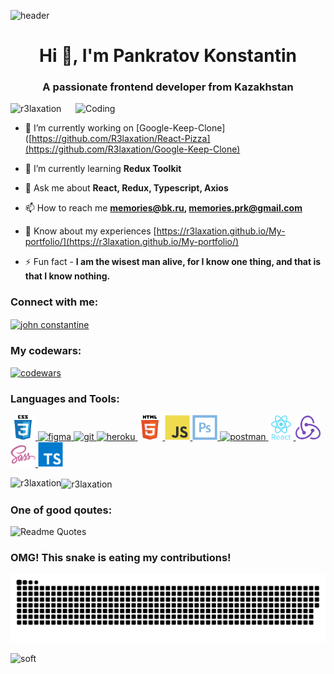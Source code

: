 ![header](https://capsule-render.vercel.app/api?type=waving&color=gradient&height=256&section=header&text=Hello%20World!&fontSize=75&animation=fadeIn&fontAlignY=38&desc=Welcome%20to%20my%20GitHub%20profile!%20Put%20stars,%20fork%20and%20contribute!&descAlignY=51&descAlign=62)

<h1 align="center">Hi 👋, I'm Pankratov Konstantin</h1>
<h3 align="center">A passionate frontend developer from Kazakhstan</h3>


<img align="right" alt="Coding" width="400" src="https://camo.githubusercontent.com/5ddf73ad3a205111cf8c686f687fc216c2946a75005718c8da5b837ad9de78c9/68747470733a2f2f7468756d62732e6766796361742e636f6d2f4576696c4e657874446576696c666973682d736d616c6c2e676966">

<p align="left"> <img src="https://komarev.com/ghpvc/?username=r3laxation&label=Profile%20views&color=0e75b6&style=flat" alt="r3laxation" /> </p>

- 🔭 I’m currently working on [Google-Keep-Clone]([https://github.com/R3laxation/React-Pizza](https://github.com/R3laxation/Google-Keep-Clone)

- 🌱 I’m currently learning **Redux Toolkit**

- 💬 Ask me about **React, Redux, Typescript, Axios**

- 📫 How to reach me **memories@bk.ru, memories.prk@gmail.com**

- 📄 Know about my experiences [https://r3laxation.github.io/My-portfolio/](https://r3laxation.github.io/My-portfolio/)

- ⚡ Fun fact -  **I am the wisest man alive, for I know one thing, and that is that I know nothing.**

<h3 align="left">Connect with me:</h3>
<p align="left">
<a href="https://linkedin.com/in/konstantin-pankratov" target="blank"><img align="center" src="https://raw.githubusercontent.com/rahuldkjain/github-profile-readme-generator/master/src/images/icons/Social/linked-in-alt.svg" alt="john constantine" height="30" width="40" /></a>


<h3 align="left">My codewars:</h3>

[![codewars](https://www.codewars.com/users/JohnConstantine/badges/large)](https://www.codewars.com/users/JohnConstantine) 

<h3 align="left">Languages and Tools:</h3>
<p align="left"> <a href="https://www.w3schools.com/css/" target="_blank" rel="noreferrer"> <img src="https://raw.githubusercontent.com/devicons/devicon/master/icons/css3/css3-original-wordmark.svg" alt="css3" width="40" height="40"/> </a> <a href="https://www.figma.com/" target="_blank" rel="noreferrer"> <img src="https://www.vectorlogo.zone/logos/figma/figma-icon.svg" alt="figma" width="40" height="40"/> </a> <a href="https://git-scm.com/" target="_blank" rel="noreferrer"> <img src="https://www.vectorlogo.zone/logos/git-scm/git-scm-icon.svg" alt="git" width="40" height="40"/> </a> <a href="https://heroku.com" target="_blank" rel="noreferrer"> <img src="https://www.vectorlogo.zone/logos/heroku/heroku-icon.svg" alt="heroku" width="40" height="40"/> </a> <a href="https://www.w3.org/html/" target="_blank" rel="noreferrer"> <img src="https://raw.githubusercontent.com/devicons/devicon/master/icons/html5/html5-original-wordmark.svg" alt="html5" width="40" height="40"/> </a> <a href="https://developer.mozilla.org/en-US/docs/Web/JavaScript" target="_blank" rel="noreferrer"> <img src="https://raw.githubusercontent.com/devicons/devicon/master/icons/javascript/javascript-original.svg" alt="javascript" width="40" height="40"/> </a> <a href="https://www.photoshop.com/en" target="_blank" rel="noreferrer"> <img src="https://raw.githubusercontent.com/devicons/devicon/master/icons/photoshop/photoshop-line.svg" alt="photoshop" width="40" height="40"/> </a> <a href="https://postman.com" target="_blank" rel="noreferrer"> <img src="https://www.vectorlogo.zone/logos/getpostman/getpostman-icon.svg" alt="postman" width="40" height="40"/> </a> <a href="https://reactjs.org/" target="_blank" rel="noreferrer"> <img src="https://raw.githubusercontent.com/devicons/devicon/master/icons/react/react-original-wordmark.svg" alt="react" width="40" height="40"/> </a> <a href="https://redux.js.org" target="_blank" rel="noreferrer"> <img src="https://raw.githubusercontent.com/devicons/devicon/master/icons/redux/redux-original.svg" alt="redux" width="40" height="40"/> </a> <a href="https://sass-lang.com" target="_blank" rel="noreferrer"> <img src="https://raw.githubusercontent.com/devicons/devicon/master/icons/sass/sass-original.svg" alt="sass" width="40" height="40"/> </a> <a href="https://www.typescriptlang.org/" target="_blank" rel="noreferrer"> <img src="https://raw.githubusercontent.com/devicons/devicon/master/icons/typescript/typescript-original.svg" alt="typescript" width="40" height="40"/> </a> </p>



<div><img align="left" src="https://github-readme-stats.vercel.app/api/top-langs?username=r3laxation&show_icons=true&locale=en&layout=compact&theme=gruvbox" alt="r3laxation" /></div>

<div><img align="center" src="https://github-readme-stats.vercel.app/api?username=r3laxation&show_icons=true&hide=prs&locale=en&theme=gruvbox" alt="r3laxation" /></div>




<h3 align="left">One of good qoutes:</h3>

![Readme Quotes](https://quotes-github-readme.vercel.app/api?type=horizontal&theme=gruvbox)

<h3 align="left">OMG! This snake is eating my contributions!</h3>

![github contribution grid snake animation](https://raw.githubusercontent.com/R3laxation/R3laxation/11df9ba4c9a55c4ad27dfdf433b75f13a92e3e13/github-contribution-grid-snake.svg#gh-dark-mode-only)


![soft](https://capsule-render.vercel.app/api?type=soft&color=gradient&text=Come%20again!&fontSize=40&animation=twinkling)
